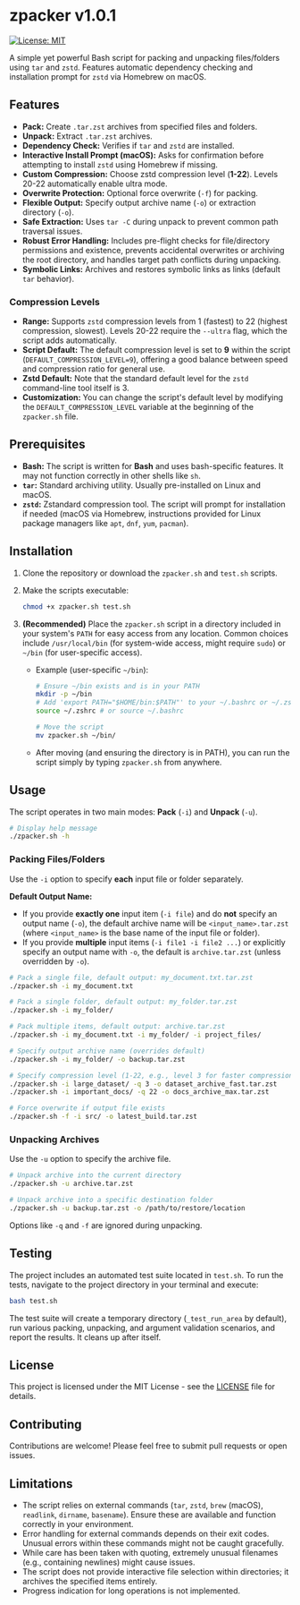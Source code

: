 # zpacker v1.0.1

[![License: MIT](https://img.shields.io/badge/License-MIT-yellow.svg)](https://opensource.org/licenses/MIT)

A simple yet powerful Bash script for packing and unpacking files/folders using `tar` and `zstd`. Features automatic dependency checking and installation prompt for `zstd` via Homebrew on macOS.

## Features

* **Pack:** Create `.tar.zst` archives from specified files and folders.
* **Unpack:** Extract `.tar.zst` archives.
* **Dependency Check:** Verifies if `tar` and `zstd` are installed.
* **Interactive Install Prompt (macOS):** Asks for confirmation before attempting to install `zstd` using Homebrew if missing.
* **Custom Compression:** Choose zstd compression level (**1-22**). Levels 20-22 automatically enable ultra mode.
* **Overwrite Protection:** Optional force overwrite (`-f`) for packing.
* **Flexible Output:** Specify output archive name (`-o`) or extraction directory (`-o`).
* **Safe Extraction:** Uses `tar -C` during unpack to prevent common path traversal issues.
* **Robust Error Handling:** Includes pre-flight checks for file/directory permissions and existence, prevents accidental overwrites or archiving the root directory, and handles target path conflicts during unpacking.
* **Symbolic Links:** Archives and restores symbolic links as links (default `tar` behavior).

### Compression Levels

* **Range:** Supports `zstd` compression levels from 1 (fastest) to 22 (highest compression, slowest). Levels 20-22 require the `--ultra` flag, which the script adds automatically.
* **Script Default:** The default compression level is set to **9** within the script (`DEFAULT_COMPRESSION_LEVEL=9`), offering a good balance between speed and compression ratio for general use.
* **Zstd Default:** Note that the standard default level for the `zstd` command-line tool itself is 3.
* **Customization:** You can change the script's default level by modifying the `DEFAULT_COMPRESSION_LEVEL` variable at the beginning of the `zpacker.sh` file.

## Prerequisites

* **Bash:** The script is written for **Bash** and uses bash-specific features. It may not function correctly in other shells like `sh`.
* **`tar`:** Standard archiving utility. Usually pre-installed on Linux and macOS.
* **`zstd`:** Zstandard compression tool. The script will prompt for installation if needed (macOS via Homebrew, instructions provided for Linux package managers like `apt`, `dnf`, `yum`, `pacman`).

## Installation

1. Clone the repository or download the `zpacker.sh` and `test.sh` scripts.
2. Make the scripts executable:

   ```bash
   chmod +x zpacker.sh test.sh
   ```

3. **(Recommended)** Place the `zpacker.sh` script in a directory included in your system's `PATH` for easy access from any location. Common choices include `/usr/local/bin` (for system-wide access, might require `sudo`) or `~/bin` (for user-specific access).
   * Example (user-specific `~/bin`):

     ```bash
     # Ensure ~/bin exists and is in your PATH
     mkdir -p ~/bin
     # Add 'export PATH="$HOME/bin:$PATH"' to your ~/.bashrc or ~/.zshrc if not already present, then reload your shell
     source ~/.zshrc # or source ~/.bashrc

     # Move the script
     mv zpacker.sh ~/bin/
     ```

   * After moving (and ensuring the directory is in PATH), you can run the script simply by typing `zpacker.sh` from anywhere.

## Usage

The script operates in two main modes: **Pack** (`-i`) and **Unpack** (`-u`).

```bash
# Display help message
./zpacker.sh -h
```

### Packing Files/Folders

Use the `-i` option to specify **each** input file or folder separately.

**Default Output Name:**

* If you provide **exactly one** input item (`-i file`) and do **not** specify an output name (`-o`), the default archive name will be `<input_name>.tar.zst` (where `<input_name>` is the base name of the input file or folder).
* If you provide **multiple** input items (`-i file1 -i file2 ...`) or explicitly specify an output name with `-o`, the default is `archive.tar.zst` (unless overridden by `-o`).

```bash
# Pack a single file, default output: my_document.txt.tar.zst
./zpacker.sh -i my_document.txt

# Pack a single folder, default output: my_folder.tar.zst
./zpacker.sh -i my_folder/

# Pack multiple items, default output: archive.tar.zst
./zpacker.sh -i my_document.txt -i my_folder/ -i project_files/

# Specify output archive name (overrides default)
./zpacker.sh -i my_folder/ -o backup.tar.zst

# Specify compression level (1-22, e.g., level 3 for faster compression or 22 for max)
./zpacker.sh -i large_dataset/ -q 3 -o dataset_archive_fast.tar.zst
./zpacker.sh -i important_docs/ -q 22 -o docs_archive_max.tar.zst

# Force overwrite if output file exists
./zpacker.sh -f -i src/ -o latest_build.tar.zst
```

### Unpacking Archives

Use the `-u` option to specify the archive file.

```bash
# Unpack archive into the current directory
./zpacker.sh -u archive.tar.zst

# Unpack archive into a specific destination folder
./zpacker.sh -u backup.tar.zst -o /path/to/restore/location
```

Options like `-q` and `-f` are ignored during unpacking.

## Testing

The project includes an automated test suite located in `test.sh`.
To run the tests, navigate to the project directory in your terminal and execute:

```bash
bash test.sh
```

The test suite will create a temporary directory (`_test_run_area` by default), run various packing, unpacking, and argument validation scenarios, and report the results. It cleans up after itself.

## License

This project is licensed under the MIT License - see the [LICENSE](LICENSE) file for details.

## Contributing

Contributions are welcome! Please feel free to submit pull requests or open issues.

## Limitations

* The script relies on external commands (`tar`, `zstd`, `brew` (macOS), `readlink`, `dirname`, `basename`). Ensure these are available and function correctly in your environment.
* Error handling for external commands depends on their exit codes. Unusual errors within these commands might not be caught gracefully.
* While care has been taken with quoting, extremely unusual filenames (e.g., containing newlines) might cause issues.
* The script does not provide interactive file selection within directories; it archives the specified items entirely.
* Progress indication for long operations is not implemented.
